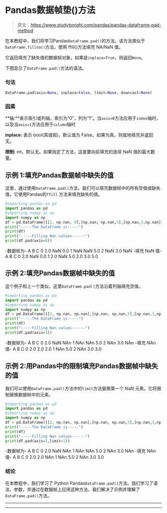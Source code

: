 # Pandas数据帧垫()方法

> 原文：<https://www.studytonight.com/pandas/pandas-dataframe-pad-method>

在本教程中，我们将学习Pandas`DataFrame.pad()`的方法。该方法类似于`DataFrame.fillna()`方法，使用 ffill()方法填充 NA/NaN 值。

它返回填充了缺失值的数据帧对象，如果是`inplace=True`，则返回`None`。

下图显示了`DataFrame.pad()`方法的语法。

### 句法

```py
DataFrame.pad(axis=None, inplace=False, limit=None, downcast=None)
```

### 因素

**轴:**表示索引或列轴，索引为“0”，列为“1”。当`axis=0`方法应用于`index`轴时，以及当`axis=1`方法应用于`column`轴时

**inplace:** 表示 bool(真或假)，默认值为 False。如果为真，则就地填充并返回无。

**限制:** int，默认无。如果指定了方法，这是要向前填充的连续 NaN 值的最大数量。

## 示例 1:填充Pandas数据帧中缺失的值

这里，通过使用`DataFrame.pad()`方法，我们可以填充数据帧中的所有空值或缺失值。它使用Pandas的`ffill` 方法来填充缺失的值。

```py
#importing pandas as pd
import pandas as pd
#importing numpy as np
import numpy as np
df = pd.DataFrame([[2, np.nan, 0],[np.nan, np.nan,5],[np.nan,3,np.nan]],columns=list('ABC'))
print("-----The DataFrame is-----")
print(df)
print("-----Filling Nan values------")
print(df.pad(axis=0))
```

-数据帧为-
A B C
0 2.0 NaN 0.0
1 NaN NaN 5.0
2 NaN 3.0 NaN
-填充 NaN 值-
A B C
0 2.0 NaN 0.0
1 2.0 NaN 5.0
2.0 3.0 5.0

## 示例 2:填充Pandas数据帧中缺失的值

这个例子和上一个类似，这里`DataFrame.pad()`方法沿着列轴填充空值。

```py
#importing pandas as pd
import pandas as pd
#importing numpy as np
import numpy as np
df = pd.DataFrame([[2, np.nan, np.nan],[np.nan, np.nan,5],[np.nan,3,np.nan]],columns=list('ABC'))
print("-----The DataFrame is-----")
print(df)
print("-----Filling Nan values------")
print(df.pad(axis=1))
```

-数据帧为-
A B C
0 2.0 NaN NAn
1 NAn NAn 5.0
2 NAn 3.0 NAn
-填充 NAn 值-
A B C
0 2.0 2.0 2.0
1 NAn 5.0
2 NAn 3.0 3.0

## 示例 2:用Pandas中的限制填充Pandas数据帧中缺失的值

我们可以使用`DataFrame.pad()`方法中的`limit`方法替换第一个 NaN 元素。它将限制替换数据帧中的元素。

```py
#importing pandas as pd
import pandas as pd
#importing numpy as np
import numpy as np
df = pd.DataFrame([[2, np.nan, np.nan],[np.nan, np.nan,5],[np.nan,3,np.nan]],columns=list('ABC'))
print("-----The DataFrame is-----")
print(df)
print("-----Filling Nan values------")
print(df.pad(axis=1,limit=1))
```

-数据帧为-
A B C
0 2.0 NaN NAn
1 NAn NAn 5.0
2 NAn 3.0 NAn
-填充 NAn 值-
A B C
0 2.0 2.0 NAn
1 NAn 5.0
2 NAn 3.0 3.0

### 结论

在本教程中，我们学习了 Python Pandas`DataFrame.pad()`方法。我们学习了语法、参数，并通过在数据帧上应用这种方法，我们解决了示例并理解了`DataFrame.pad()`方法。

* * *

* * *